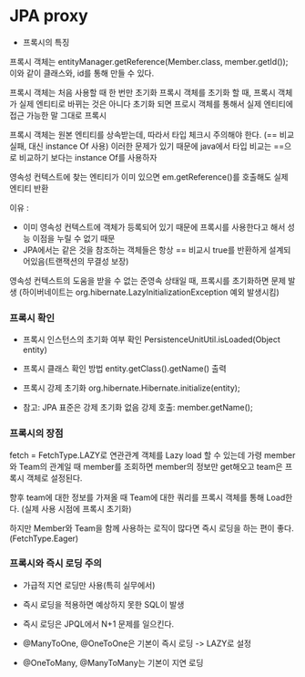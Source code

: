 # JPA proxy

- 프록시의 특징

프록시 객체는
entityManager.getReference(Member.class, member.getId());
이와 같이 클래스와, id를 통해 만들 수 있다.

프록시 객체는 처음 사용할 때 한 번만 초기화
프록시 객체를 초기화 할 때, 프록시 객체가 실제 엔티티로 바뀌는 것은 아니다
초기화 되면 프로시 객체를 통해서 실제 엔티티에 접근 가능한 말 그대로 프록시

프록시 객체는 원본 엔티티를 상속받는데, 따라서 타입 체크시 주의해야 한다.
(== 비교 실패, 대신 instance Of 사용)
이러한 문제가 있기 때문에 java에서 타입 비교는 ==으로 비교하기 보다는 instance Of를 사용하자

영속성 컨텍스트에 찾는 엔티티가 이미 있으면 em.getReference()를 호출해도 실제 엔티티 반환

이유 :

- 이미 영속성 컨텍스트에 객체가 등록되어 있기 때문에 프록시를 사용한다고 해서 성능 이점을 누릴 수 없기 때문
- JPA에서는 같은 것을 참조하는 객체들은 항상 == 비교시 true를 반환하게 설계되어있음(트랜잭션의 무결성 보장)

영속성 컨텍스트의 도움을 받을 수 없는 준영속 상태일 때, 프록시를 초기화하면 문제 발생
(하이버네이트는 org.hibernate.LazyInitializationException 예외 발생시킴)

### 프록시 확인

- 프록시 인스턴스의 초기화 여부 확인
  PersistenceUnitUtil.isLoaded(Object entity)

- 프록시 클래스 확인 방법
  entity.getClass().getName() 출력

- 프록시 강제 초기화
  org.hibernate.Hibernate.initialize(entity);

- 참고: JPA 표준은 강제 초기화 없음
  강제 호출: member.getName();

### 프록시의 장점

fetch = FetchType.LAZY로 연관관계 객체를 Lazy load 할 수 있는데
가령 member 와 Team의 관계일 때 member를 조회하면 member의 정보만 get해오고 team은 프록시 객체로 설정된다.

향후 team에 대한 정보를 가져올 때 Team에 대한 쿼리를 프록시 객체를 통해 Load한다. (실제 사용 시점에 프록시 초기화)

하지만 Member와 Team을 함께 사용하는 로직이 많다면 즉시 로딩을 하는 편이 좋다.(FetchType.Eager)

### 프록시와 즉시 로딩 주의

- 가급적 지연 로딩만 사용(특히 실무에서)

- 즉시 로딩을 적용하면 예상하지 못한 SQL이 발생

- 즉시 로딩은 JPQL에서 N+1 문제를 일으킨다.

- @ManyToOne, @OneToOne은 기본이 즉시 로딩 -> LAZY로 설정

- @OneToMany, @ManyToMany는 기본이 지연 로딩
